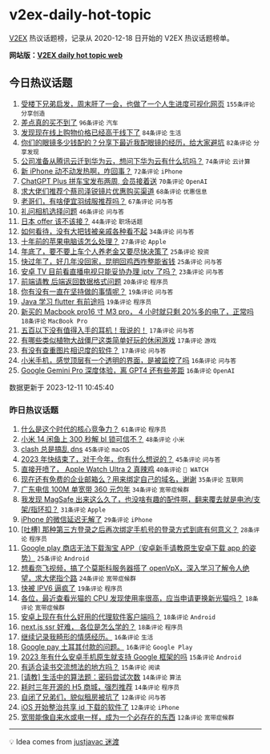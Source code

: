 # v2ex-daily-hot-topic

[V2EX](https://www.v2ex.com/) 热议话题榜，记录从 2020-12-18 日开始的 V2EX 热议话题榜单。

**网站版：[V2EX daily hot topic web](https://boojack.github.io/v2ex-daily-hot-topic-web/)**

## 今日热议话题

<!-- TODAY BEGIN -->

1. [受楼下兄弟启发，周末肝了一会，也做了一个人生进度可视化网页](https://www.v2ex.com/t/999288) `155条评论` `分享创造`
1. [差点真的买不到了](https://www.v2ex.com/t/999234) `96条评论` `汽车`
1. [发现现在线上购物价格已经高于线下了](https://www.v2ex.com/t/999301) `84条评论` `生活`
1. [你们的眼镜多少钱配的？分享下最近我配眼镜的经历，给大家避坑](https://www.v2ex.com/t/999391) `82条评论` `分享发现`
1. [公司准备从腾讯云迁到华为云，想问下华为云有什么坑吗？](https://www.v2ex.com/t/999326) `74条评论` `云计算`
1. [新 iPhone 动不动发热啊，咋回事？](https://www.v2ex.com/t/999290) `72条评论` `iPhone`
1. [ChatGPT Plus 拼车宝发布两周, 会员接着送](https://www.v2ex.com/t/999407) `70条评论` `OpenAI`
1. [求大佬们推荐个蔡司泽锐镜片优惠购买渠道](https://www.v2ex.com/t/999264) `68条评论` `优惠信息`
1. [老哥们，有啥便宜羽绒服推荐吗？](https://www.v2ex.com/t/999287) `67条评论` `问与答`
1. [礼问相机选择问题](https://www.v2ex.com/t/999277) `46条评论` `问与答`
1. [日本 offer 该不该接？](https://www.v2ex.com/t/999351) `44条评论` `职场话题`
1. [如何看待，没有大把钱被亲戚各种看不起](https://www.v2ex.com/t/999373) `34条评论` `问与答`
1. [十年前的苹果电脑该怎么处理？](https://www.v2ex.com/t/999347) `27条评论` `Apple`
1. [年底了，要不要上车个人养老金又要尽快决策了](https://www.v2ex.com/t/999431) `25条评论` `投资`
1. [快过年了，好几年没回家，昆明回鸡西咋整能省钱](https://www.v2ex.com/t/999327) `25条评论` `问与答`
1. [安卓 TV 目前看直播电视只能妥协办理 iptv 了吗？](https://www.v2ex.com/t/999273) `23条评论` `问与答`
1. [前端请教 后端返回数据格式问题](https://www.v2ex.com/t/999425) `20条评论` `程序员`
1. [你有没有一直在坚持做的事情呢？](https://www.v2ex.com/t/999381) `19条评论` `问与答`
1. [Java 学习 flutter 有前途吗](https://www.v2ex.com/t/999262) `19条评论` `程序员`
1. [新买的 Macbook pro16 寸 M3 pro， 4 小时就只剩 20%多的电了，正常吗](https://www.v2ex.com/t/999414) `18条评论` `MacBook Pro`
1. [五百以下没有值得入手的耳机！我说的！](https://www.v2ex.com/t/999456) `17条评论` `问与答`
1. [有哪些类似植物大战僵尸这类简单好玩的休闲游戏](https://www.v2ex.com/t/999345) `17条评论` `游戏`
1. [有没有查重图片相识度的软件？](https://www.v2ex.com/t/999244) `17条评论` `问与答`
1. [小米手机，感觉顶层有一个透明的界面，是被监控了吗](https://www.v2ex.com/t/999297) `16条评论` `问与答`
1. [Google Gemini Pro 深度体验，离 GPT4 还有些差距](https://www.v2ex.com/t/999267) `16条评论` `OpenAI`

数据更新于 2023-12-11 10:45:40

<!-- TODAY END -->

### 昨日热议话题

<!-- YESTERDAY BEGIN -->

1. [什么是这个时代的核心竞争力？](https://www.v2ex.com/t/999095) `61条评论` `程序员`
1. [小米 14 闲鱼上 300 秒解 bl 锁可信不？](https://www.v2ex.com/t/999070) `48条评论` `小米`
1. [clash 总是搞乱 dns](https://www.v2ex.com/t/999090) `45条评论` `macOS`
1. [2023 年快结束了，对于今年，你有什么想说的？](https://www.v2ex.com/t/999125) `45条评论` `问与答`
1. [直接开喷了， Apple Watch Ultra 2 真辣鸡](https://www.v2ex.com/t/999137) `40条评论` ` WATCH`
1. [现在还有免费的企业邮箱么？用来绑定自己的域名，谢谢](https://www.v2ex.com/t/999122) `35条评论` `互联网`
1. [广东电信 100M 单宽带 360 元包年](https://www.v2ex.com/t/999096) `34条评论` `宽带症候群`
1. [我发现 MagSafe 出来这么久了，也没啥有趣的配件啊，翻来覆去就是电池/支架/指环扣？](https://www.v2ex.com/t/999080) `31条评论` `Apple`
1. [iPhone 的微信延迟无解了](https://www.v2ex.com/t/999145) `29条评论` `iPhone`
1. [[吐槽] 那种第三方登录之后再次绑定手机号的登录方式到底有何意义？](https://www.v2ex.com/t/999100) `28条评论` `程序员`
1. [Google play 商店无法下载淘宝 APP（安卓新手请教原生安卓下载 app 的姿势）](https://www.v2ex.com/t/999186) `25条评论` `Android`
1. [想看奈飞视频，搞了个莫斯科服务器搭了 openVpX，深入学习了解令人绝望，求大佬指个路](https://www.v2ex.com/t/999126) `24条评论` `宽带症候群`
1. [快被 IPV6 逼疯了](https://www.v2ex.com/t/999098) `19条评论` `程序员`
1. [各位，最近查看光猫的 CPU 发现使用率很高，应当申请更换新光猫吗？](https://www.v2ex.com/t/999199) `18条评论` `宽带症候群`
1. [安卓上现在有什么好用的代理软件客户端吗？](https://www.v2ex.com/t/999178) `18条评论` `Android`
1. [next.js ssr 好难， 各位是怎么学的？](https://www.v2ex.com/t/999133) `18条评论` `程序员`
1. [继续记录我畸形的情感经历。](https://www.v2ex.com/t/999219) `16条评论` `生活`
1. [Google pay 土耳其付款的问题。](https://www.v2ex.com/t/999102) `16条评论` `Google Play`
1. [2023 年有什么安卓手机原生就支持 Google 框架的吗](https://www.v2ex.com/t/999201) `15条评论` `Android`
1. [有适合读书交流想法的地方吗？](https://www.v2ex.com/t/999103) `15条评论` `阅读`
1. [[请教] 生活中的算法题：密码尝试次数](https://www.v2ex.com/t/999206) `14条评论` `算法`
1. [耗时三年开源的 H5 商城，强烈推荐](https://www.v2ex.com/t/999085) `14条评论` `程序员`
1. [自闭了兄弟们，貌似租房被坑了](https://www.v2ex.com/t/999195) `12条评论` `问与答`
1. [iOS 开始整治共享 id 下载的软件了](https://www.v2ex.com/t/999185) `12条评论` `iPhone`
1. [宽带能像自来水或电一样，成为一个必存在的东西](https://www.v2ex.com/t/999160) `12条评论` `宽带症候群`

<!-- YESTERDAY END -->

---

💡 Idea comes from [justjavac 迷渡](https://github.com/justjavac/)
